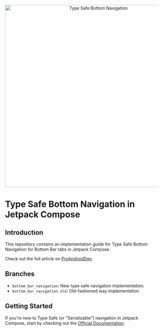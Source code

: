 <p align="center">
  <img src="https://miro.medium.com/v2/resize:fit:1400/format:webp/1*551ixPx-c1NcroJydCZi0w.png" alt="Type Safe Bottom Navigation" width="600">
</p>

# Type Safe Bottom Navigation in Jetpack Compose

## Introduction
This repository contains an implementation guide for Type Safe Bottom Navigation for Bottom Bar tabs in Jetpack Compose.

Check out the full article on [ProAndroidDev](https://medium.com/proandroiddev/type-safe-bottom-navigation-in-jetpack-compose-d18c4d76ac1a).

## Branches
- `bottom_bar_navigation`: New type safe navigation implementation.
- `bottom_bar_navigation_old`: Old-fashioned way implementation.

## Getting Started

If you're new to Type Safe (or "Serializable") navigation in Jetpack Compose, start by checking out the [Official Documentation](https://developer.android.com/jetpack/compose/navigation).
